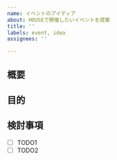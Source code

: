 ```yaml
---
name: イベントのアイディア
about: HOUSEで開催したいイベントを提案
title: ''
labels: event, idea
assignees: ''

---
```


## 概要

<!-- イベントのアイディアについて簡潔に書く -->

## 目的
<!-- このアイディアが出てきた背景を書く -->

<!-- ## 詳細情報は個別に見出しを作る -->


## 検討事項
<!-- 議論すべき項目を箇条書きで書く -->

- [ ] TODO1
- [ ] TODO2
